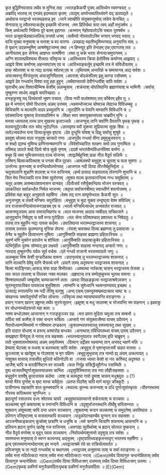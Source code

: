 

  
कृत बुद्धिम्निवासाय तथैव स मुनिस् तदा ।भरतङ्कैकयी पुत्रम् आतिथ्येन म्यमन्त्रयत्  ॥   
अब्रवीद् भरतस् त्व् एनन्नंव् इदम्भवता कृतम् ।पाद्यम् अर्घ्यन्तथातिथ्यंवने यद् ऊपपद्यते  ॥   
अथोवाच भरद्वाजो भरतम्प्रहसन्न् इव ।जाने त्वाम्प्रीति संयुक्तन्तुष्येस् त्वंयेन केनचित्  ॥   
सेनायास् तु तवैतस्याःकर्तुम् इच्छामि भोजनम् ।मम प्रितिर्यथा रूपा त्वम् अर्हो मनुजर्षभ  ॥   
किम् अर्थञ्चापि निक्षिप्य दूरे बलम् इहागतः ।कस्मान् नेहोपयातोऽसि सबलः पुरुषर्षभ  ॥   
भरतः प्रत्युवाचेदम्प्राञ्जलिस् तन्तपो धनम् ।ससैम्यो नोपयातोऽस्मि भगवन् भगवद् भयात्  ॥   
वाजि मुख्या मनुष्याश् च मत्ताश् च वर वारणाः ।प्रच्छाद्य महतीम्भूमिम्भगवन्न् अनुयान्ति माम्  ॥   
ते वृक्षान् उदकम्भूमिम् आश्रमेषूटजाम्स् तथा ।न हिम्स्युर् इति तेनाहम् एक;एवागतस् ततः  ॥   
आनीयताम् इतः सेनेत्य् आज्ञप्तः परमर्षिणा ।तथा तु चक्रे भरतः सेनायाःसमुपागमम्  ॥   
अग्नि शालाम्प्रविश्याथ पीत्वापः परिमृज्य च ।आतिथ्यस्य क्रिया हेतोर्विश्व कर्माणम् आह्वयत्  ॥   
आह्वये विश्व कर्माणम् अहन्त्वष्टारम् एव च ।आतिथ्यङ्कर्तुम् इच्छामि तत्र मे संविधीयताम्  ॥   
प्राक् स्रोतसश् च या नद्यः प्रत्यक् स्रोतस;एव च ।पृथिव्याम् अन्तरिक्षे च समायान्त्व् अद्य सर्वशः  ॥   
अंयाःस्रवन्तु मैरेयंसुराम् अंयाःसुनिष्ठिताम् ।अपराश् चोदकंशीतम् इक्षु काण्ड रसोपमम्  ॥   
आह्वये देव गन्धर्वान् विश्वा वसु हहा हुहून् ।तथैवाप्सरसो देवीर्गन्धर्वीश् चापि सर्वशः  ॥   
घृताचीम् अथ विश्वाचीम्मिश्र केशीम् अलम्बुसाम् ।शक्रंयाश् चोपतिष्ठन्ति ब्रह्माणंयाश् च भामिनीः ।सर्वास् तुम्बुरुणा सार्धम् आह्वये सपरिच्छदाः  ॥   
वनङ्कुरुषु यद् दिव्यंवासो भूषण पत्रवत् ।दिव्य नारी फलंशश्वत् तत् कौबेरम् इहैव तु  ॥   
इह मे भगवान् सोमो विधत्ताम् अन्नम् उत्तमम् ।भक्ष्यम्भोज्यञ्च चोष्यञ्च लेह्यञ्च विविधम्बहु  ॥   
विचित्राणि च माल्यानि पादप प्रच्युतानि च ।सुरादीनि च पेयानि माम्सानि विविधानि च  ॥   
एवंसमाधिना युक्तस् तेजसाप्रतिमेन च ।शिक्षा स्वर समायुक्तन्तपसा चाब्रवीन् मुनिः  ॥   
मनसा ध्यायतस् तस्य प्रान् मुखस्य कृताञ्जलेः ।आजग्मुस् तानि सर्वाणि दैवतानि पृथक् पृथक्  ॥   
मलयन्दुर्दुरञ्चैव ततः स्वेद नुदोऽनिलः ।उपस्पृश्य ववौ युक्त्या सुप्रियात्मा सुखः शिवः  ॥   
ततोऽभ्यवर्तन्त घना दिव्याःकुसुम वृष्टयः ।देव दुन्दुभि घोषश् च दिक्षु सर्वासु शुश्रुवे  ॥   
प्रववुश् चोत्तमा वाता ननृतुश् चाप्सरो गणाः ।प्रजगुर्देव गन्धर्वा वीणा प्रमुमुचुःस्वरान्  ॥   
स शब्दो द्याम्च भूमिम्च प्राणिनाम्श्रवणानि च ।विवेशोच्चारितः श्लक्ष्णः समो लय गुणाम्वितः  ॥   
तस्मिन्न् उपरते शब्दे दिव्ये श्रोत्र सुखे नृणाम् ।ददर्श भारतंसैम्यंविधानंविश्व कर्मणः  ॥   
बभूव हि समा भूमिःसमन्तात् पञ्च योजनम् ।शाद्वलैर्बहुभिश् छन्ना नील वैदूर्य सन्निभैः  ॥   
तस्मिन् बिल्वाःकपित्थाश् च पनसा बीज पूरकाः ।आमलक्यो बभूवुश् च चूताश् च फल भूषणाः  ॥   
उत्तरेभ्यः कुरुभ्यश् च वनन्दिव्योपभोगवत् ।आजगाम नदी दिव्या तीरजैर्बहुभिर्वृता  ॥   
चतुःशालानि शुभ्राणि शालाश् च गज वाजिनाम् ।हर्म्य प्रासाद सङ्घातास् तोरणानि शुभानि च  ॥   
सित मेघ निभञ्चापि राज वेश्म सुतोरणम् ।शुक्ल माल्य कृताकारन्दिव्य गन्ध समुक्षितम्  ॥   
चतुर् अस्रम् असम्बाधंशयनासन यानवत् ।दिव्यैःसर्व रसैर्युक्तन्दिव्य भोजन वस्त्रवत्  ॥   
उपकल्पित सर्वान्नन्धौत निर्मल भाजनम् ।क्लृप्त सर्वासनंश्रीमत् स्वास्तीर्ण शयनोत्तमम्  ॥   
प्रविवेश महा बाहुर् अनुज्ञातो महर्षिणा ।वेश्म तद् रत्न सम्पूर्णम्भरतः कैकयी सुतः  ॥   
अनुजग्मुश् च तंसर्वे मन्त्रिणः सपुरोहिताः ।बभूवुश् च मुदा युक्ता तन्दृष्ट्वा वेश्म संविधिम्  ॥   
तत्र राजासनन्दिव्यंव्यजनञ्छत्रम् एव च ।भरतो मन्त्रिभिःसार्धम् अभ्यवर्तत राजवत्  ॥   
आसनम्पूजयाम् आस रामायाभिप्रणंय च ।वाल व्यजनम् आदाय म्यषीदत् सचिवासने  ॥   
आनुपूर्व्यान् निषेदुश् च सर्वे मन्त्र पुरोहिताः ।ततः सेना पतिष्पश्चात् प्रशास्ता च निषेदतुः  ॥   
ततस् तत्र मुहूर्तेन नद्यः पायस कर्दमाः ।उपातिष्ठन्त भरतम्भरद्वाजस्य शासनत्  ॥   
तासाम् उभयतः कूलम्पाण्डु मृत्तिक लेपनाः ।रंयाश् चावसथा दिव्या ब्रह्मणस् तु प्रसादजाः  ॥   
तेनैव च मुहूर्तेन दिव्याभरण भूषिताः ।आगुर्विम्शति साहस्रा ब्राह्मणा प्रहिताःस्त्रियः  ॥   
सुवर्ण मणि मुक्तेन प्रवालेन च शोभिताः ।आगुर्विम्शति साहस्राःकुबेर प्रहिताःस्त्रियः  ॥   
याभिर्गृहीतः पुरुषः सोम्माद;इव लक्ष्यते ।आगुर्विम्शति साहस्रा नन्दनाद् अप्सरो गणाः  ॥   
नारदस् तुम्बुरुर्गोपः पर्वतः सूर्य वर्चसः ।एते गन्धर्व राजानो भरतस्याग्रतो जगुः  ॥   
अलम्बुसा मिश्र केशी पुण्डरीकाथ वामना ।उपानृत्यंस् तु भरतम्भरद्वाजस्य शासनात्  ॥   
यानि माल्यानि देवेषु यानि चैत्ररथे वने ।प्रयागे ताम्य् अदृश्यन्त भरद्वाजस्य शासनात्  ॥   
बिल्वा मार्दङ्गिका;आसञ् शंया ग्राहा बिभीतकाः ।अश्वत्था नर्तकाश् चासन् भरद्वाजस्य तेजसा  ॥   
ततः सरल तालाश् च तिलका नक्त मालकाः ।प्रहृष्टास् तत्र सम्पेतुष्कुब्जा भूताथ वामनाः  ॥   
शिम्शपामलकी जम्बूर्याश् चाम्याःकानने लताः ।प्रमदा विग्रहङ्कृत्वा भरद्वाजाश्रमेऽवसन्  ॥   
सुराम्सुरापाःपिबत पायसञ्च बुभुक्शिताः ।माम्सनि च सुमेध्यानि भक्ष्यन्ताम्यावद् इच्छथ  ॥   
उत्साद्य स्नापयन्ति स्म नदी तीरेषु वल्गुषु ।अप्य् एकम् एकम्पुरुषम्प्रमदाःसत्प चाष्ट च  ॥   
संवहन्त्यः समापेतुर्नार्यो रुचिर लोचनाः ।परिमृज्य तथा म्यायम्पाययन्ति वराङ्गनाः  ॥   
हयान् गजान् खरान् उष्ट्राम्स् तथैव सुरभेःसुतान् ।इक्षूम्श् च मधु जालाम्श् च भोजयन्ति स्म वाहनान्  ॥ इक्ष्वाकु वर योधानाम्चोदयन्तो महा बलाः  ॥   
नाश्व बन्धोऽश्वम् आजानान् न गजङ्कुञ्जर ग्रहः ।मत्त प्रमत्त मुदिता चमूःसा तत्र सम्बभौ  ॥   
तर्पिता सर्व कामैस् ते रक्त चन्दन रूषिताः ।अप्सरो गण संयुक्ताःसैम्या वाचम् उदैरयन्  ॥   
नैवायोध्याम्गमिष्यामो न गमिष्याम दण्डकान् ।कुशलम्भरतस्यास्तु रामस्यास्तु तथा सुखम्  ॥   
इति पादात योधाश् च हस्त्य् अश्वारोह बन्धकाः ।अनाथास् तंविधिम्लब्ध्वा वाचम् एताम् उदैरयन्  ॥   
सम्प्रहृष्टा विनेदुस् ते नरास् तत्र सहस्रशः ।भरतस्यानुयातारः स्वर्गेऽयम् इति चाब्रुवन्  ॥   
ततो भुक्तवताम्तेषाम्तद् अन्नम् अमृतोपमम् ।दिव्यान् उद्वीक्ष्य भक्ष्याम्स् तान् अभवद् भक्षणे मतिः  ॥   
प्रेष्याश् चेट्यश् च वध्वश् च बलस्थाश् चापि सर्वशः ।बभूवुस् ते भृशन्तृप्ताःसर्वे चाहत वाससः  ॥   
कुञ्जराश् च खरोष्ट्रश् च गोऽश्वाश् च मृग पक्षिणः ।बभूवुःसुभृतास् तत्र नाम्यो ह्य् अंयम् अकल्पयत्  ॥   
नाशुक्ल वासास् तत्रासीत् क्षुधितो मलिनोऽपि वा ।रजसा ध्वस्त केशो वा नरः कश्चिद् अदृश्यत  ॥   
आजैश् चापि च वाराहैर्निष्टान वर सञ्चयैः ।फल निर्यूह संसिद्धैःसूपैर्गन्ध रसाम्वितैः  ॥   
पुष्प ध्वजवतीष्पूर्णाःशुक्लस्यान्नस्य चाभितः ।ददृशुर्विस्मितास् तत्र नरा लौहीःसहस्रशः  ॥   
बभूवुर्वन पार्श्वेषु कूपाःपायस कर्दमाः ।ताश् च कामदुघा गावो द्रुमाश् चासन् मधुश्च्युतः  ॥ (?)  
वाप्यो मैरेय पूर्णाश् च मृष्ट माम्स चयैर्वृताः ।प्रतप्त पिठरैश् चापि मार्ग मायूर कौक्कुटैः  ॥   
पात्रीणाम्च सहस्राणि शात कुम्भमयानि च ।स्थाल्यः कुम्भ्यः करम्भ्यश् च दधि पूर्णाःसुसंस्कृताः ।यौवनस्थस्य गौरस्य कपित्थस्य सुगन्धिनः  ॥   
ह्रदाःपूर्णा रसालस्य दध्नः श्वेतस्य चापरे ।बभूवुष्पायसस्यान्ते शर्करायाश् च सञ्चयाः  ॥   
कल्काम्श् चूर्ण कषायाम्श् च स्नानानि विविधानि च ।ददृशुर्भाजनस्थानि तीर्थेषु सरिताम्नराः  ॥   
शुक्लान् अंशुमतश् चापि दन्त धावन सञ्चयान् ।शुक्लाम्श् चन्दन कल्काम्श् च समुद्गेष्व् अवतिष्ठतः  ॥   
दर्पणान् परिमृष्टाम्श् च वाससाम्चापि सञ्चयान् ।पादुकोपानहाम्चैव युग्मान् यत्र सहस्रशः  ॥   
आञ्जनीष्कङ्कतान् कूर्चाम्श् छत्राणि च धनूम्षि च ।मर्म त्राणानि चित्राणि शयनाम्य् आसनानि च  ॥   
प्रतिपान ह्रदान् पूर्णान् खरोष्ट्र गज वाजिनाम् ।अवगाह्य सुतीर्थाम्श् च ह्रदान् सोत्पल पुष्करान्  ॥   
नील वैदूर्य वर्णाम्श् च मृदून् यवस सञ्चयान् ।निर्वापार्थम्पशूनाम्ते ददृशुस् तत्र सर्वशः  ॥   
व्यस्मयन्त मनुष्यास् ते स्वप्न कल्पन्तद् अद्भुतम् ।दृष्ट्वातिथ्यङ्कृतन्तादृग् भरतस्य महर्षिणा  ॥   
इत्य् एवंरममाणानाम्देवानाम् इव नन्दने ।भरद्वाजाश्रमे रंये सा रात्रिर्व्यत्यवर्तत  ॥   
प्रतिजग्मुश् च ता नद्यो गन्धर्वाश् च यथागतम् ।भरद्वाजम् अनुज्ञाप्य ताश् च सर्वा वराङ्गनाः  ॥   
तथैव मत्ता मदिरोत्कटा नरास् तथैव मत्ता मदिरोत्कटा नरास् ।(Gem)तथैव दिव्यागुरु चन्दनोक्षितास् तथैव दिव्यागुरु चन्दनोक्षिताः ।(Gem)तथैव दिव्या विविधाःस्रग् उत्तमास् तथैव दिव्या विविधाःस्रग् उत्तमाः ।(Gem)पृथक् प्रकीर्णा मनुजैःप्रमर्दिताःपृथक् प्रकीर्णा मनुजैःप्रमर्दिताः  ॥ (E)(Gem)  
